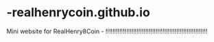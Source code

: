 # -realhenrycoin.github.io
Mini website for RealHenry8Coin - !!!!!!!!!!!!!!!!!!!!!!!!!!!!!!!!!!!!!!!!!!!!!!!!!!!!!!!!!!!
